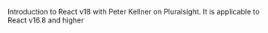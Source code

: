 Introduction to React v18 with Peter Kellner on Pluralsight. It is applicable to React v16.8 and higher
